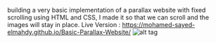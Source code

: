 building a very basic implementation of a parallax website with fixed scrolling using HTML and CSS, I made it so that we can scroll and the images will stay in place.
Live Version : https://mohamed-sayed-elmahdy.github.io/Basic-Parallax-Website/
![alt tag]([http://url/to/img.png](https://github.com/mohamed-sayed-elmahdy/Basic-Parallax-Website/blob/master/Screen%20Shots%20for%20final%20result/Parallax%20Website.png)https://github.com/mohamed-sayed-elmahdy/Basic-Parallax-Website/blob/master/Screen%20Shots%20for%20final%20result/Parallax%20Website.png)

